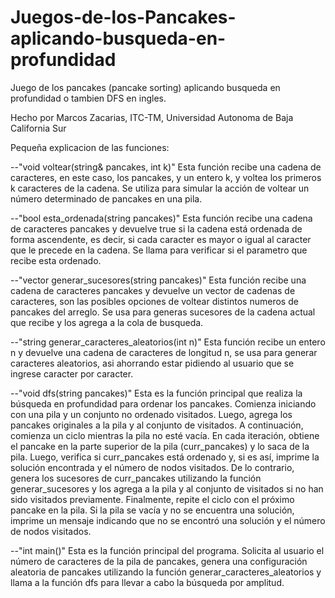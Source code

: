 # Juegos-de-los-Pancakes-aplicando-busqueda-en-profundidad
Juego de los pancakes (pancake sorting) aplicando busqueda en profundidad o tambien DFS en ingles.

Hecho por Marcos Zacarias, ITC-TM, Universidad Autonoma de Baja California Sur

Pequeña explicacion de las funciones:

--"void voltear(string& pancakes, int k)" 
Esta función recibe una cadena de caracteres, en este caso, los pancakes, y un entero k, y voltea los primeros k caracteres de la cadena. Se utiliza para simular la acción de voltear un número determinado de pancakes en una pila.

--"bool esta_ordenada(string pancakes)" 
Esta función recibe una cadena de caracteres pancakes y devuelve true si la cadena está ordenada de forma ascendente, es decir, si cada caracter es mayor o igual al caracter que le precede en la cadena. Se llama para verificar si el parametro que recibe esta ordenado.

--"vector generar_sucesores(string pancakes)" 
Esta función recibe una cadena de caracteres pancakes y devuelve un vector de cadenas de caracteres, son las posibles opciones de voltear distintos numeros de pancakes del arreglo. Se usa para generas sucesores de la cadena actual que recibe y los agrega a la cola de busqueda.

--"string generar_caracteres_aleatorios(int n)" 
Esta función recibe un entero n y devuelve una cadena de caracteres de longitud n, se usa para generar caracteres aleatorios, asi ahorrando estar pidiendo al usuario que se ingrese caracter por caracter.

--"void dfs(string pancakes)"
Esta es la función principal que realiza la búsqueda en profundidad para ordenar los pancakes. Comienza iniciando con una pila y un conjunto no ordenado visitados. Luego, agrega los pancakes originales a la pila y al conjunto de visitados. A continuación, comienza un ciclo mientras la pila no esté vacía. En cada iteración, obtiene el pancake en la parte superior de la pila (curr_pancakes) y lo saca de la pila. Luego, verifica si curr_pancakes está ordenado y, si es así, imprime la solución encontrada y el número de nodos visitados. De lo contrario, genera los sucesores de curr_pancakes utilizando la función generar_sucesores y los agrega a la pila y al conjunto de visitados si no han sido visitados previamente. Finalmente, repite el ciclo con el próximo pancake en la pila. Si la pila se vacía y no se encuentra una solución, imprime un mensaje indicando que no se encontró una solución y el número de nodos visitados.

--"int main()" 
Esta es la función principal del programa. Solicita al usuario el número de caracteres de la pila de pancakes, genera una configuración aleatoria de pancakes utilizando la función generar_caracteres_aleatorios y llama a la función dfs para llevar a cabo la búsqueda por amplitud.
